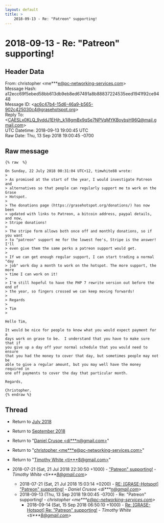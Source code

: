 ```yaml
---
layout: default
title: >
    2018-09-13 - Re: "Patreon" supporting!
---
```


# 2018-09-13 - Re: "Patreon" supporting!

## Header Data

From: christopher \<me***e@pc-networking-services.com\><br>
Message Hash: a12ecc69f5ebed58bb613db9eb8ed67491a8b88837224535eed1941f92ce9448<br>
Message ID: \<ac6c47b4-15d6-46a9-b565-902c425030c4@grasehotspot.org\><br>
Reply To: \<CAESLx0KLQ_9vddJ1EHjh_k1j8gmBx9qSe7NPVqMYKBoybsH96Q@mail.gmail.com\><br>
UTC Datetime: 2018-09-13 19:00:45 UTC<br>
Raw Date: Thu, 13 Sep 2018 19:00:45 -0700<br>

## Raw message

```
{% raw  %}

On Sunday, 22 July 2018 00:31:04 UTC+12, timwhite88 wrote:
>
> As promised at the start of the year, I would investigate Patreon and 
> alternatives so that people can regularly support me to work on the Grase 
> Hotspot.
>
> The donations page (https://grasehotspot.org/donations/) has now been 
> updated with links to Patreon, a bitcoin address, paypal details, and now, 
> Stripe donations!
>
> The stripe form allows both once off and monthly donations, so if you want 
> to "patreon" support me for the lowest fee's, Stripe is the answer! I'll 
> even give them the same perks a patreon support would get.
>
> If we can get enough regular support, I can start trading a normal "day 
> job" work day a month to work on the hotspot. The more support, the more 
> time I can work on it!
>
> I'm still hopeful to have the PHP 7 rewrite version out before the end of 
> the year, so fingers crossed we can keep moving forwards!
>
> Regards
>
> Tim
>

Hello Tim,

It would be nice for people to know what you would expect payment for a 
days work on grase to be.  I understand that you have to make sure that if 
you give up a day off your normal schedule that you would need to ensure 
that you had the money to cover that day, but sometimes people may not be 
able to give a regular amount, but you may well have the money required in 
one off payments to cover the day that particular month.

Regards,

Christopher.
{% endraw %}
```

## Thread

+ Return to [July 2018](/archive/2018/07)
+ Return to [September 2018](/archive/2018/09)

+ Return to "[Daniel Crusoe <di***n<span>@</span>gmail.com>](/authors/di___n_at_gmail_com)"
+ Return to "[christopher <me***e<span>@</span>pc-networking-services.com>](/authors/me___e_at_pcnetworkingservices_com)"
+ Return to "[Timothy White <ti***8<span>@</span>gmail.com>](/authors/ti___8_at_gmail_com)"

+ 2018-07-21 (Sat, 21 Jul 2018 22:30:50 +1000) - ["Patreon" supporting!](/archive/2018/07/009c8e9d5b9345833fdd3cd428a54d5a8b44fc3bfbfcb4f4a7257b349bb5dd37) - _Timothy White \<ti***8@gmail.com\>_
  + 2018-07-21 (Sat, 21 Jul 2018 15:03:14 +0200) - [RE: [GRASE-Hotspot] "Patreon" supporting!](/archive/2018/07/0145f96d4bd1b5d63ebfbdd11c10951cb63272a711645f2ce1f621d18a0a617b) - _Daniel Crusoe \<di***n@gmail.com\>_
  + 2018-09-13 (Thu, 13 Sep 2018 19:00:45 -0700) - Re: "Patreon" supporting! - _christopher \<me***e@pc-networking-services.com\>_
    + 2018-09-14 (Sat, 15 Sep 2018 06:50:10 +1000) - [Re: [GRASE-Hotspot] Re: "Patreon" supporting!](/archive/2018/09/a4455e596191d01146bc8d2e4ccb38cee5086701efcd6698fcb3f29ee1a53ec3) - _Timothy White \<ti***8@gmail.com\>_


